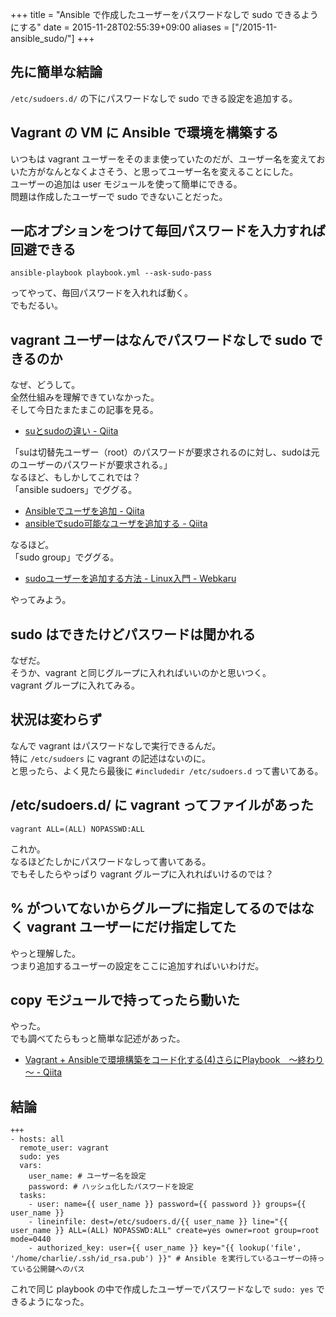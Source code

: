 +++
title = "Ansible で作成したユーザーをパスワードなしで sudo できるようにする"
date = 2015-11-28T02:55:39+09:00
aliases = ["/2015-11-ansible_sudo/"]
+++

## 先に簡単な結論

`/etc/sudoers.d/` の下にパスワードなしで sudo できる設定を追加する。

## Vagrant の VM に Ansible で環境を構築する

いつもは vagrant ユーザーをそのまま使っていたのだが、ユーザー名を変えておいた方がなんとなくよさそう、と思ってユーザー名を変えることにした。  
ユーザーの追加は user モジュールを使って簡単にできる。  
問題は作成したユーザーで sudo できないことだった。

## 一応オプションをつけて毎回パスワードを入力すれば回避できる

```
ansible-playbook playbook.yml --ask-sudo-pass
```

ってやって、毎回パスワードを入れれば動く。  
でもだるい。

## vagrant ユーザーはなんでパスワードなしで sudo できるのか

なぜ、どうして。  
全然仕組みを理解できていなかった。  
そして今日たまたまこの記事を見る。

- [suとsudoの違い - Qiita](http://qiita.com/aosho235/items/05d4a4f549016e41cde7)

「suは切替先ユーザー（root）のパスワードが要求されるのに対し、sudoは元のユーザーのパスワードが要求される。」  
なるほど、もしかしてこれでは？  
「ansible sudoers」でググる。

- [Ansibleでユーザを追加 - Qiita](http://qiita.com/kiarina/items/813878489f4adba4eb34)
- [ansibleでsudo可能なユーザを追加する - Qiita](http://qiita.com/suin/items/155ca2b98c485935db1b)

なるほど。  
「sudo group」でググる。

- [sudoユーザーを追加する方法 - Linux入門 - Webkaru](http://webkaru.net/linux/sudo-user-add/)

やってみよう。

## sudo はできたけどパスワードは聞かれる

なぜだ。  
そうか、vagrant と同じグループに入れればいいのかと思いつく。  
vagrant グループに入れてみる。

## 状況は変わらず

なんで vagrant はパスワードなしで実行できるんだ。  
特に `/etc/sudoers` に vagrant の記述はないのに。  
と思ったら、よく見たら最後に `#includedir /etc/sudoers.d` って書いてある。

## /etc/sudoers.d/ に vagrant ってファイルがあった

```
vagrant ALL=(ALL) NOPASSWD:ALL
```

これか。  
なるほどたしかにパスワードなしって書いてある。  
でもそしたらやっぱり vagrant グループに入れればいけるのでは？

## % がついてないからグループに指定してるのではなく vagrant ユーザーにだけ指定してた

やっと理解した。  
つまり追加するユーザーの設定をここに追加すればいいわけだ。

## copy モジュールで持ってったら動いた

やった。  
でも調べてたらもっと簡単な記述があった。

- [Vagrant + Ansibleで環境構築をコード化する(4)さらにPlaybook　～終わり～ - Qiita](http://qiita.com/hidekuro/items/8cd1ebe1c52a256593ef)

## 結論

```
+++
- hosts: all
  remote_user: vagrant
  sudo: yes
  vars:
    user_name: # ユーザー名を設定
    password: # ハッシュ化したパスワードを設定
  tasks:
    - user: name={{ user_name }} password={{ password }} groups={{ user_name }}
    - lineinfile: dest=/etc/sudoers.d/{{ user_name }} line="{{ user_name }} ALL=(ALL) NOPASSWD:ALL" create=yes owner=root group=root mode=0440
    - authorized_key: user={{ user_name }} key="{{ lookup('file', '/home/charlie/.ssh/id_rsa.pub') }}" # Ansible を実行しているユーザーの持っている公開鍵へのパス
```

これで同じ playbook の中で作成したユーザーでパスワードなしで `sudo: yes` できるようになった。
